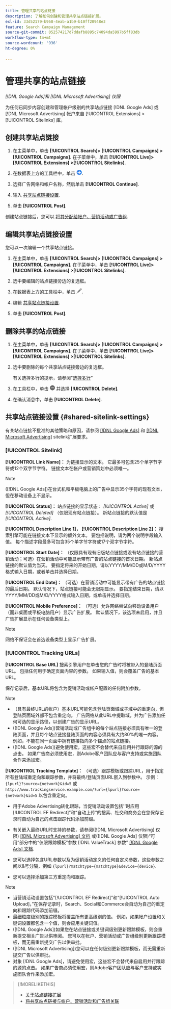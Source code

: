 ```yaml
---
title: 管理共享的站点链接
description: 了解如何创建和管理共享站点链接扩展。
exl-id: 33d52179-b968-4eab-a1b9-b10ff20948e3
feature: Search Campaign Management
source-git-commit: 052574217d7ddafb8895c74094da5997b5ff83db
workflow-type: tm+mt
source-wordcount: '936'
ht-degree: 0%

---
```


# 管理共享的站点链接

*[!DNL Google Ads]和 [!DNL Microsoft Advertising] 仅限*

为任何已同步内容创建和管理帐户级别的共享站点链接 [!DNL Google Ads] 或 [!DNL Microsoft Advertising] 帐户来自 [!UICONTROL Extensions] > [!UICONTROL Sitelinks] 库。

## 创建共享站点链接

1. 在主菜单中，单击 **[!UICONTROL Search]> [!UICONTROL Campaigns] >[!UICONTROL Campaigns]**. 在子菜单中，单击 **[!UICONTROL Live]> [!UICONTROL Extensions] >[!UICONTROL Sitelinks]**.

1. 在数据表上方的工具栏中，单击 ![创建](/help/search-social-commerce/assets/add.png "创建").

1. 选择广告网络和帐户名称，然后单击 **[!UICONTROL Continue]**.

1. 输入 [共享站点链接设置](#shared-sitelink-settings).

1. 单击 **[!UICONTROL Post]**.

创建站点链接后，您可以 [将其分配给帐户、营销活动或广告组](sitelink-extension-associate.md).

## 编辑共享站点链接设置

您可以一次编辑一个共享站点链接。

1. 在主菜单中，单击 **[!UICONTROL Search]> [!UICONTROL Campaigns] >[!UICONTROL Campaigns]**. 在子菜单中，单击 **[!UICONTROL Live]> [!UICONTROL Extensions] >[!UICONTROL Sitelinks]**.

1. 选中要编辑的站点链接旁边的复选框。

1. 在数据表上方的工具栏中，单击 ![编辑](/help/search-social-commerce/assets/edit.png "编辑").

1. 编辑 [共享站点链接设置](#shared-sitelink-settings).

1. 单击 **[!UICONTROL Post]**.

## 删除共享的站点链接

1. 在主菜单中，单击 **[!UICONTROL Search]> [!UICONTROL Campaigns] >[!UICONTROL Campaigns]**. 在子菜单中，单击 **[!UICONTROL Live]> [!UICONTROL Extensions] >[!UICONTROL Sitelinks]**.

1. 选中要删除的每个共享站点链接旁边的复选框。

   有关选择多行的提示，请参阅&quot;[选择多行](/help/search-social-commerce/common-tasks/navigation-editing-selection/multiple-rows-select.md)“

1. 在工具栏中，单击 ![更多](/help/search-social-commerce/assets/more.png "更多") 并选择 **[!UICONTROL Delete]**.

1. 在确认消息中，单击 **[!UICONTROL Delete]**.

## 共享站点链接设置 {#shared-sitelink-settings}

有关站点链接不批准的其他策略和原因，请参阅 [[!DNL Google Ads]](https://support.google.com/adspolicy/answer/1054210) 和 [[!DNL Microsoft Advertising]](https://about.ads.microsoft.com/en-us/resources/policies/ad-extensions-policies) sitelink扩展要求。

### [!UICONTROL Sitelink]

**[!UICONTROL Link Name]：** 为链接显示的文本。 它最多可包含25个单字节字符或12个双字节字符。 链接文本在帐户或营销策划中必须唯一。

>[!NOTE]
>
>([!DNL Google Ads])在台式机和平板电脑上的广告中显示35个字符的现有文本，但在移动设备上不显示。

**[!UICONTROL Status]：** 站点链接的显示状态：  *[!UICONTROL Active]* 或 *[!UICONTROL Deleted]* （仅限现有站点链接）。 新站点链接的默认值是 *[!UICONTROL Active]*.

**[!UICONTROL Description Line 1]， [!UICONTROL Description Line 2]：** 搜索引擎可能在链接文本下显示的额外文本。 要包括说明，请为两个说明字段输入值。 每个描述字段最多可包含35个单字节字符或17个双字节字符。

**[!UICONTROL Start Date]：** （仅限具有现有旧版站点链接或没有站点链接的营销活动；可选）在营销活动中可能显示带有广告的站点链接的首次日期。 新站点链接的默认值为当天。 要指定将来的开始日期，请以YYYY/MM/DD或M/D/YYYY格式输入日期，或者单击并选择日期。

**[!UICONTROL End Date]：** （可选）在营销活动中可能显示带有广告的站点链接的最后日期。 默认情况下，站点链接可能会无限期显示。 要指定结束日期，请以YYYY/MM/DD或M/D/YYYY格式输入日期，或单击并选择日期。

**[!UICONTROL Mobile Preference]：** （可选）允许网络尝试向移动设备用户（而非桌面或平板电脑用户）显示广告扩展。 默认情况下，该选项未启用，并且广告扩展显示在任何设备类型上。

>[!NOTE]
>
>网络不保证会在首选设备类型上显示广告扩展。

### [!UICONTROL Tracking URLs]

**[!UICONTROL Base URL]** 搜索引擎用户在单击您的广告时将被带入的登陆页面URL。 包括任何用于确定页面内容的参数。 如果输入值，则会覆盖广告的基本URL。

保存记录后，基本URL将包含为促销活动或帐户配置的任何附加参数。

>[!NOTE]
>
>* （具有最终URL的帐户）基本URL可能包含登陆页面域或子域中的重定向，但登陆页面域外部不包含重定向。 广告网络从此URL中提取域，并为广告添加任何可选的显示路径，以创建广告的显示URL。
>* ([!DNL Google Ads])营销活动或广告组中的每个站点链接必须具有唯一的登陆页面，并且每个站点链接登陆页面的内容必须具有大约80%的唯一内容。 例如，不能在同一页面中拥有链接指向多个锚点的站点链接。
>* ([!DNL Google Ads])避免使用宏，这些宏不会替代来自启用并行跟踪的源的点击。 如果广告商必须使用宏，则Adobe客户团队应与客户支持或实施团队合作来添加宏。

**[!UICONTROL Tracking Template]：** （可选）跟踪模板或跟踪URL，用于指定所有登陆域重定向和跟踪参数，并将最终/登陆页面URL嵌入到参数中。 示例： `{lpurl}?source={network}&id=5` 或 `http://www.trackingservice.example.com/?url={lpurl}?source={network}&id=5` 以包含重定向。

* 用于Adobe Advertising转化跟踪，当促销活动设置包括&#39;&#39;时应用[!UICONTROL EF Redirect]”和“自动上传”的搜索、社交和商务会在您保存记录时自动为自己的点击跟踪代码添加前缀。

* 有关嵌入最终URL时支持的参数，请参阅([!DNL Microsoft Advertising] 仅限) [[!DNL Microsoft Advertising] 文档](https://help.ads.microsoft.com/#apex/3/en/56799) 或([!DNL Google Ads] 仅限)“可用”部分中的“仅限跟踪模板”参数 [!DNL ValueTrack] 参数” [[!DNL Google Ads] 文档](https://support.google.com/google-ads/answer/6305348).

* 您可以选择包含URL参数以及为促销活动定义的任何自定义参数，这些参数之间以&amp;号分隔，例如 `{lpurl}?matchtype={matchtype}&device={device}`.

* 您可以选择添加第三方重定向和跟踪。

>[!NOTE]
>
>* 当营销活动设置包括&quot;[!UICONTROL EF Redirect]”和“[!UICONTROL Auto Upload]，”在保存记录时，Search、Social和Commerce会自动为自己的重定向和跟踪代码添加前缀。
>* 最细粒度级别的跟踪模板将覆盖所有更高级别的值。 例如，如果帐户设置和关键词设置都包含一个值，则会应用关键词值。
>* ([!DNL Google Ads])如果您在站点链接或关键词级别更新跟踪模板，则会重新提交相关广告以供审阅。 您可以在帐户、营销活动或广告组级别更新跟踪模板，而无需重新提交广告以供审批。
>* ([!DNL Microsoft Advertising])您可以在任何级别更新跟踪模板，而无需重新提交广告以供审批。
>* 对象 [!DNL Google Ads]，请避免使用宏，这些宏不会替代来自启用并行跟踪的源的点击。 如果广告商必须使用宏，则Adobe客户团队应与客户支持或实施团队合作来添加宏。

>[!MORELIKETHIS]
>
>* [关于站点链接扩展](sitelink-extension-about.md)
>* [将共享站点链接与帐户、营销活动和广告组关联](sitelink-extension-associate.md)
